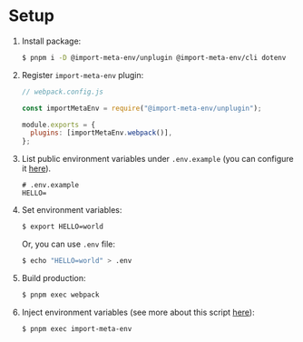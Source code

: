 # Setup

1. Install package:

   ```sh
   $ pnpm i -D @import-meta-env/unplugin @import-meta-env/cli dotenv
   ```

1. Register `import-meta-env` plugin:

   ```js
   // webpack.config.js

   const importMetaEnv = require("@import-meta-env/unplugin");

   module.exports = {
     plugins: [importMetaEnv.webpack()],
   };
   ```

1. List public environment variables under `.env.example` (you can configure it [here](../../unplugin/README.md#api)).

   ```
   # .env.example
   HELLO=
   ```

1. Set environment variables:

   ```sh
   $ export HELLO=world
   ```

   Or, you can use `.env` file:

   ```sh
   $ echo "HELLO=world" > .env
   ```

1. Build production:

   ```sh
   $ pnpm exec webpack
   ```

1. Inject environment variables (see more about this script [here](../../cli/README.md#api)):

   ```sh
   $ pnpm exec import-meta-env
   ```

